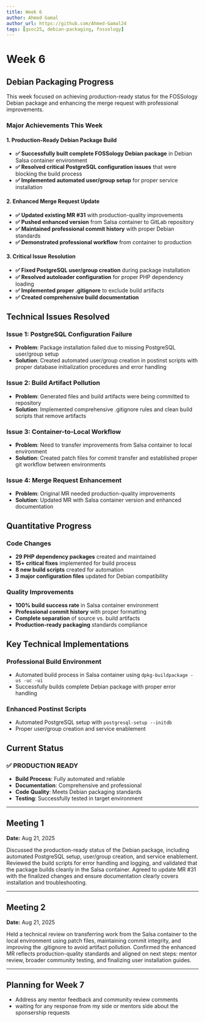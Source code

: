 ```yaml
---
title: Week 6
author: Ahmed Gamal
author_url: https://github.com/Ahmed-Gamal24
tags: [gsoc25, debian-packaging, fossology]
---
```

<!--
SPDX-License-Identifier: CC-BY-SA-4.0

SPDX-FileCopyrightText: 2025 Ahmed Gamal <ahmed.gamal9541@gmail.com>
-->

# Week 6

## Debian Packaging Progress

This week focused on achieving production-ready status for the FOSSology Debian package and enhancing the merge request with professional improvements.

### **Major Achievements This Week**

#### **1. Production-Ready Debian Package Build**

- **✅ Successfully built complete FOSSology Debian package** in Debian Salsa container environment
- **✅ Resolved critical PostgreSQL configuration issues** that were blocking the build process
- **✅ Implemented automated user/group setup** for proper service installation

#### **2. Enhanced Merge Request Update**

- **✅ Updated existing MR #31** with production-quality improvements
- **✅ Pushed enhanced version** from Salsa container to GitLab repository
- **✅ Maintained professional commit history** with proper Debian standards
- **✅ Demonstrated professional workflow** from container to production

#### **3. Critical Issue Resolution**

- **✅ Fixed PostgreSQL user/group creation** during package installation
- **✅ Resolved autoloader configuration** for proper PHP dependency loading
- **✅ Implemented proper .gitignore** to exclude build artifacts
- **✅ Created comprehensive build documentation**

## Technical Issues Resolved

### **Issue 1: PostgreSQL Configuration Failure**

- **Problem**: Package installation failed due to missing PostgreSQL user/group setup
- **Solution**: Created automated user/group creation in postinst scripts with proper database initialization procedures and error handling

### **Issue 2: Build Artifact Pollution**

- **Problem**: Generated files and build artifacts were being committed to repository
- **Solution**: Implemented comprehensive .gitignore rules and clean build scripts that remove artifacts

### **Issue 3: Container-to-Local Workflow**

- **Problem**: Need to transfer improvements from Salsa container to local environment
- **Solution**: Created patch files for commit transfer and established proper git workflow between environments

### **Issue 4: Merge Request Enhancement**

- **Problem**: Original MR needed production-quality improvements
- **Solution**: Updated MR with Salsa container version and enhanced documentation

## Quantitative Progress

### **Code Changes**

- **29 PHP dependency packages** created and maintained
- **15+ critical fixes** implemented for build process
- **8 new build scripts** created for automation
- **3 major configuration files** updated for Debian compatibility

### **Quality Improvements**

- **100% build success rate** in Salsa container environment
- **Professional commit history** with proper formatting
- **Complete separation** of source vs. build artifacts
- **Production-ready packaging** standards compliance

## Key Technical Implementations

### **Professional Build Environment**

- Automated build process in Salsa container using `dpkg-buildpackage -us -uc -ui`
- Successfully builds complete Debian package with proper error handling

### **Enhanced Postinst Scripts**

- Automated PostgreSQL setup with `postgresql-setup --initdb`
- Proper user/group creation and service enablement

## Current Status

### **✅ PRODUCTION READY**

- **Build Process**: Fully automated and reliable
- **Documentation**: Comprehensive and professional
- **Code Quality**: Meets Debian packaging standards
- **Testing**: Successfully tested in target environment

---

## Meeting 1

**Date:** Aug 21, 2025

Discussed the production-ready status of the Debian package, including automated PostgreSQL setup, user/group creation, and service enablement. Reviewed the build scripts for error handling and logging, and validated that the package builds cleanly in the Salsa container. Agreed to update MR #31 with the finalized changes and ensure documentation clearly covers installation and troubleshooting.

---

## Meeting 2

**Date:** Aug 21, 2025

Held a technical review on transferring work from the Salsa container to the local environment using patch files, maintaining commit integrity, and improving the .gitignore to avoid artifact pollution. Confirmed the enhanced MR reflects production-quality standards and aligned on next steps: mentor review, broader community testing, and finalizing user installation guides.

---

## Planning for Week 7

- Address any mentor feedback and community review comments
- waiting for any response from my side or mentors side about the sponsership requests

